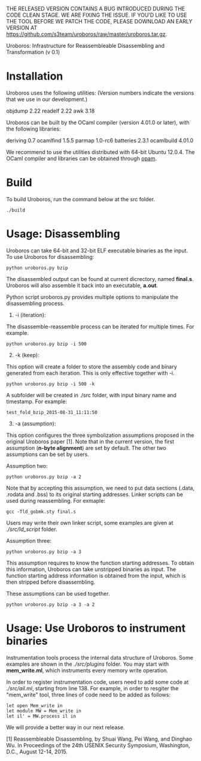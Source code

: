 THE RELEASED VERSION CONTAINS A BUG INTRODUCED DURING THE CODE CLEAN STAGE. WE ARE FIXING THE ISSUE. IF YOU’D LIKE TO USE THE TOOL BEFORE WE PATCH THE CODE, PLEASE DOWNLOAD AN EARLY VERSION AT https://github.com/s3team/uroboros/raw/master/uroboros.tar.gz.




Uroboros: Infrastructure for Reassembleable Disassembling and Transformation
(v 0.1)

# Installation

Uroboros uses the following utilities:
(Version numbers indicate the versions that we use in our development.)

  objdump 2.22
  readelf 2.22
  awk     3.18

Uroboros can be built by the OCaml compiler (version 4.01.0 or later), 
with the following libraries:

  deriving 0.7
  ocamlfind 1.5.5
  parmap 1.0-rc6
  batteries 2.3.1
  ocamlbuild 4.01.0

We recommend to use the utilities distributed with 64-bit Ubuntu 12.0.4. 
The OCaml compiler and libraries can be obtained through
[opam](https://opam.ocaml.org/).

# Build

To build Uroboros, run the command below at the src folder.

    ./build

# Usage: Disassembling

Uroboros can take 64-bit and 32-bit ELF executable binaries as the
input.  To use Uroboros for disassembling:

    python uroboros.py bzip

The disassembled output can be found at current dicrectory, named
**final.s**. Uroboros will also assemble it back into an executable,
**a.out**.

Python script uroboros.py provides multiple options to manipulate the
disassembling process.

1. -i (iteration):

The disassemble-reassemble process can be iterated for
multiple times. For example.

    python uroboros.py bzip -i 500

2. -k (keep):

This option will create a folder to store the assembly code and binary
generated from each iteration.  This is only effective together with -i.

    python uroboros.py bzip -i 500 -k

A subfolder will be created in ./src folder, with input binary name and
timestamp. For example:

    test_fold_bzip_2015-08-31_11:11:50

3. -a (assumption):

This option configures the three symbolization assumptions proposed in
the original Uroboros paper [1]. Note that in the current version, the
first assumption (**n-byte alignment**) are set by default. The other
two assumptions can be set by users.

Assumption two:

    python uroboros.py bzip -a 2

Note that by accepting this assumption, we need to put data sections (.data,
.rodata and .bss) to its original starting addresses. Linker scripts can be
used during reassembling. For exmaple:

    gcc -Tld_gobmk.sty final.s

Users may write their own linker script, some examples are given at
*./src/ld_script* folder.


Assumption three:

    python uroboros.py bzip -a 3


This assumption requires to know the function starting addresses. To
obtain this information, Uroboros can take unstripped binaries
as input. The function starting address information is obtained from
the input, which is then stripped before disassembling.


These assumptions can be used together.

    python uroboros.py bzip -a 3 -a 2


# Usage: Use Uroboros to instrument binaries

Instrumentation tools process the internal data structure of
Uroboros. Some examples are shown in the *./src/plugins* folder. You
may start with **mem_write.ml**, which instruments every memory write
operation.

In order to register instrumentation code, users need to add some
code at *./src/ail.ml*, starting from line 138. For example, in order to
resgiter the "mem_write" tool, three lines of code need to be added as follows:

    let open Mem_write in
    let module MW = Mem_write in
    let il' = MW.process il in

We will provide a better way in our next release.


[1] Reassembleable Disassembling, by Shuai Wang, Pei Wang, and Dinghao Wu. In
Proceedings of the 24th USENIX Security Symposium, Washington, D.C., August 12-14, 2015.
